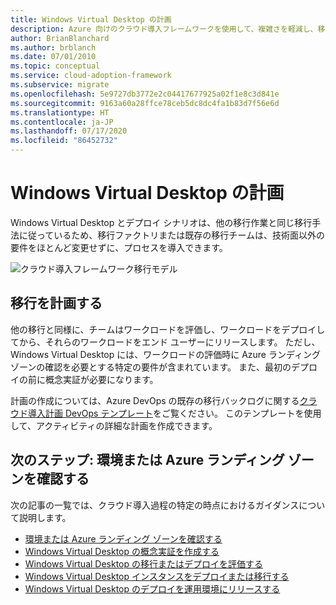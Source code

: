 ```yaml
---
title: Windows Virtual Desktop の計画
description: Azure 向けのクラウド導入フレームワークを使用して、複雑さを軽減し、移行プロセスを標準化する仮想デスクトップ移行のベスト プラクティスについて説明します。
author: BrianBlanchard
ms.author: brblanch
ms.date: 07/01/2010
ms.topic: conceptual
ms.service: cloud-adoption-framework
ms.subservice: migrate
ms.openlocfilehash: 5e9727db3772e2c04417677925a02f1e8c3d841e
ms.sourcegitcommit: 9163a60a28ffce78ceb5dc8dc4fa1b83d7f56e6d
ms.translationtype: HT
ms.contentlocale: ja-JP
ms.lasthandoff: 07/17/2020
ms.locfileid: "86452732"
---
```

# <a name="windows-virtual-desktop-planning"></a>Windows Virtual Desktop の計画

Windows Virtual Desktop とデプロイ シナリオは、他の移行作業と同じ移行手法に従っているため、移行ファクトリまたは既存の移行チームは、技術面以外の要件をほとんど変更せずに、プロセスを導入できます。

![クラウド導入フレームワーク移行モデル](../../_images/migrate/methodology.png)

## <a name="plan-your-migration"></a>移行を計画する

他の移行と同様に、チームはワークロードを評価し、ワークロードをデプロイしてから、それらのワークロードをエンド ユーザーにリリースします。 ただし、Windows Virtual Desktop には、ワークロードの評価時に Azure ランディング ゾーンの確認を必要とする特定の要件が含まれています。 また、最初のデプロイの前に概念実証が必要になります。

計画の作成については、Azure DevOps の既存の移行バックログに関する[クラウド導入計画 DevOps テンプレート](../../plan/template.md)をご覧ください。 このテンプレートを使用して、アクティビティの詳細な計画を作成できます。

## <a name="next-step-review-your-environment-or-azure-landing-zones"></a>次のステップ: 環境または Azure ランディング ゾーンを確認する

次の記事の一覧では、クラウド導入過程の特定の時点におけるガイダンスについて説明します。

- [環境または Azure ランディング ゾーンを確認する](./ready.md)
- [Windows Virtual Desktop の概念実証を作成する](./proof-of-concept.md)
- [Windows Virtual Desktop の移行またはデプロイを評価する](./migrate-assess.md)
- [Windows Virtual Desktop インスタンスをデプロイまたは移行する](./migrate-deploy.md)
- [Windows Virtual Desktop のデプロイを運用環境にリリースする](./migrate-release.md)
